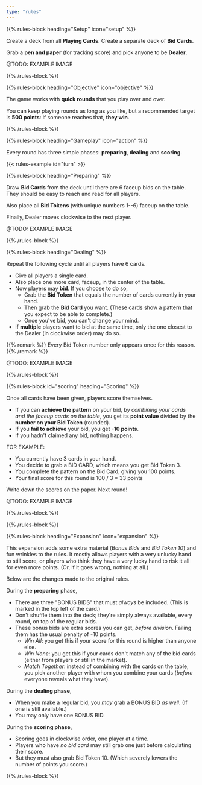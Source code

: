 ```yaml
---
type: "rules"
---
```


{{% rules-block heading="Setup" icon="setup" %}}

Create a deck from all **Playing Cards**. Create a separate deck of **Bid Cards**.

Grab a **pen and paper** (for tracking score) and pick anyone to be **Dealer**.

@TODO: EXAMPLE IMAGE

{{% /rules-block %}}

{{% rules-block heading="Objective" icon="objective" %}}

The game works with **quick rounds** that you play over and over.

You can keep playing rounds as long as you like, but a recommended target is **500 points**: if someone reaches that, **they win**.

{{% /rules-block %}}

{{% rules-block heading="Gameplay" icon="action" %}}

Every round has three simple phases: **preparing**, **dealing** and **scoring**.

{{< rules-example id="turn" >}}

{{% rules-block heading="Preparing" %}}

Draw **Bid Cards** from the deck until there are 6 faceup bids on the table. They should be easy to reach and read for all players.

Also place all **Bid Tokens** (with unique numbers 1--6) faceup on the table.

Finally, Dealer moves clockwise to the next player.

@TODO: EXAMPLE IMAGE

{{% /rules-block %}}

{{% rules-block heading="Dealing" %}}

Repeat the following cycle until all players have 6 cards.

* Give all players a single card.
* Also place one more card, faceup, in the center of the table.
* Now players may **bid**. If you choose to do so,
  * Grab the **Bid Token** that equals the number of cards currently in your hand.
  * Then grab the **Bid Card** you want. (These cards show a pattern that you expect to be able to complete.)
  * Once you've bid, you can't change your mind. 
* If **multiple** players want to bid at the same time, only the one closest to the Dealer (in clockwise order) may do so.

{{% remark %}}
Every Bid Token number only appears once for this reason.
{{% /remark %}}

@TODO: EXAMPLE IMAGE

{{% /rules-block %}}

{{% rules-block id="scoring" heading="Scoring" %}}

Once all cards have been given, players score themselves.

* If you can **achieve the pattern** on your bid, by _combining your cards and the faceup cards on the table_, you get its **point value** divided by the **number on your Bid Token** (rounded).
* If you **fail to achieve** your bid, you get **-10 points**.
* If you hadn't claimed any bid, nothing happens. 

FOR EXAMPLE: 
* You currently have 3 cards in your hand.
* You decide to grab a BID CARD, which means you get Bid Token 3.
* You complete the pattern on the Bid Card, giving you 100 points.
* Your final score for this round is 100 / 3 = 33 points

Write down the scores on the paper. Next round!

@TODO: EXAMPLE IMAGE

{{% /rules-block %}}

{{% /rules-block %}}

{{% rules-block heading="Expansion" icon="expansion" %}}

This expansion adds some extra material (_Bonus Bids_ and _Bid Token 10_) and fun wrinkles to the rules. It mostly allows players with a very unlucky hand to still score, or players who think they have a very lucky hand to risk it all for even more points. (Or, if it goes wrong, nothing at all.)

Below are the changes made to the original rules.

During the **preparing** phase,

* There are three "BONUS BIDS" that must _always_ be included. (This is marked in the top left of the card.)
* Don't shuffle them into the deck; they're simply always available, every round, on top of the regular bids.
* These bonus bids are extra scores you can get, _before division_. Failing them has the usual penalty of -10 points.
  * _Win All_: you get this if your score for this round is higher than anyone else.
  * _Win None_: you get this if your cards don't match any of the bid cards (either from players or still in the market).
  * _Match Together_: instead of combining with the cards on the table, you pick another player with whom you combine your cards (_before_ everyone reveals what they have).

During the **dealing phase**, 

* When you make a regular bid, you _may_ grab a BONUS BID _as well_. (If one is still available.)
* You may only have one BONUS BID.

During the **scoring phase**,

* Scoring goes in clockwise order, one player at a time.
* Players who have _no bid card_ may still grab one just before calculating their score.
* But they must also grab Bid Token 10. (Which severely lowers the number of points you score.)

{{% /rules-block %}}